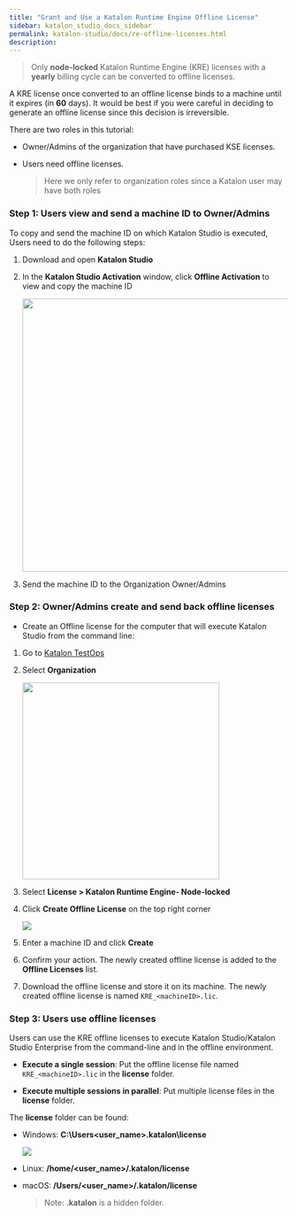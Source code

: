 ```yaml
---
title: "Grant and Use a Katalon Runtime Engine Offline License"
sidebar: katalon_studio_docs_sidebar
permalink: katalon-studio/docs/re-offline-licenses.html
description:
---
```

> Only **node-locked** Katalon Runtime Engine (KRE) licenses with a **yearly** billing cycle can be converted to offline licenses.

A KRE license once converted to an offline license binds to a machine until it expires (in **60** days). It would be best if you were careful in deciding to generate an offline license since this decision is irreversible.

There are two roles in this tutorial:

* Owner/Admins of the organization that have purchased KSE licenses.
* Users need offline licenses.

  > Here we only refer to organization roles since a Katalon user may have both roles

### Step 1: Users view and send a machine ID to Owner/Admins

To copy and send the machine ID on which Katalon Studio is executed, Users need to do the following steps:

1. Download and open **Katalon Studio**
2. In the **Katalon Studio Activation** window, click **Offline Activation** to view and copy the machine ID

   <img src="https://github.com/katalon-studio/docs-images/raw/master/katalon-studio/docs/create-offline-kse-licenses/view-machineid.png" width="494" height="">

3. Send the machine ID to the Organization Owner/Admins

### Step 2: Owner/Admins create and send back offline licenses

* Create an Offline license for the computer that will execute Katalon Studio from the command line:

1. Go to [Katalon TestOps](https://analytics.katalon.com/home)
2. Select **Organization**

   <img src="https://github.com/katalon-studio/docs-images/raw/master/katalon-studio/docs/create-offline-kse-licenses/orgkat.png" width="356" height="">

3. Select **License > Katalon Runtime Engine- Node-locked**
4. Click **Create Offline License** on the top right corner

   <img src="https://github.com/katalon-studio/docs-images/raw/master/katalon-studio/docs/re-offline-licenses/button.png" width="" height="">

5. Enter a machine ID and click **Create**
6. Confirm your action. The newly created offline license is added to the **Offline Licenses** list.
7. Download the offline license and store it on its machine. The newly created offline license is named `KRE_<machineID>.lic`.

### Step 3: Users use offline licenses

Users can use the KRE offline licenses to execute Katalon Studio/Katalon Studio Enterprise from the command-line and in the offline environment.

* **Execute a single session**: Put the offline license file named `KRE_<machineID>.lic` in the **license** folder.

* **Execute multiple sessions in parallel**: Put multiple license files in the **license** folder.

The **license** folder can be found:

* Windows: **C:\Users\<user_name>\.katalon\license**

  <img src="https://github.com/katalon-studio/docs-images/raw/master/katalon-studio/docs/activate-RE/license.png" width="" height="">

* Linux: **/home/<user_name>/.katalon/license**

* macOS: **/Users/<user_name>/.katalon/license**

  > Note: **.katalon** is a hidden folder.
